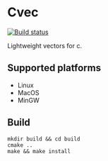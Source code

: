 # Cvec

[![Build status](https://ci.appveyor.com/api/projects/status/yx7st99kgwp03b4t?svg=true)](https://ci.appveyor.com/project/yonzkon/cvec)

Lightweight vectors for c.

## Supported platforms

- Linux
- MacOS
- MinGW

## Build
```
mkdir build && cd build
cmake ..
make && make install
```
